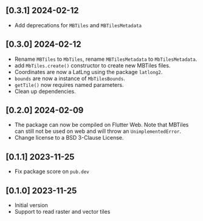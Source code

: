 ## [0.3.1] 2024-02-12

- Add deprecations for `MBTiles` and `MBTilesMetadata`

## [0.3.0] 2024-02-12

- Rename `MBTiles` to `MbTiles`, rename `MBTilesMetadata` to `MbTilesMetadata`.
- add `MbTiles.create()` constructor to create new MBTiles files.
- Coordinates are now a LatLng using the package `latlong2`.
- `bounds` are now a instance of `MbTilesBounds`.
- `getTile()` now requires named parameters.
- Clean up dependencies.

## [0.2.0] 2024-02-09

- The package can now be compiled on Flutter Web. Note that MBTiles can still
  not be used on web and will throw an `UnimplementedError`.
- Change license to a BSD 3-Clause License.

## [0.1.1] 2023-11-25

- Fix package score on `pub.dev`

## [0.1.0] 2023-11-25

- Initial version
- Support to read raster and vector tiles
